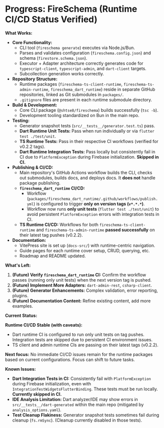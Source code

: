 # Progress: FireSchema (Runtime CI/CD Status Verified)

**What Works:**

-   **Core Functionality:**
    -   CLI tool (`fireschema generate`) executes via Node.js/Bun.
    -   Parses and validates configuration (`fireschema.config.json`) and schema (`firestore.schema.json`).
    -   Executor + Adapter architecture correctly generates code for `typescript-client`, `typescript-admin`, and `dart-client` targets.
    -   Subcollection generation works correctly.
-   **Repository Structure:**
    -   Runtime packages (`fireschema-ts-client-runtime`, `fireschema-ts-admin-runtime`, `fireschema_dart_runtime`) reside in separate GitHub repositories, linked as Git submodules in `packages/`.
    -   `.gitignore` files are present in each runtime submodule directory.
-   **Build & Development:**
    -   Core CLI package (`@shtse8/fireschema`) builds successfully (`tsc -b`).
    -   Development tooling standardized on Bun in the main repo.
-   **Testing:**
    -   Generator snapshot tests (`src/__tests__/generator.test.ts`) pass.
    -   **Dart Runtime Unit Tests:** Pass when run individually or via `flutter test ./test/unit`.
    -   **TS Runtime Tests:** Pass in their respective CI workflows (verified for v0.2.2 tags).
    -   **Dart Runtime Integration Tests:** Pass locally but consistently fail in CI due to `PlatformException` during Firebase initialization. **Skipped in CI.**
-   **Publishing & CI/CD:**
    -   Main repository's GitHub Actions workflow builds the CLI, checks out submodules, builds docs, and deploys docs. It **does not** handle package publishing.
    -   **`fireschema_dart_runtime` CI/CD:**
        -   Workflow (`packages/fireschema_dart_runtime/.github/workflows/publish.yml`) is configured to trigger **only on version tags (`v*.*.*`)**.
        -   Workflow now runs **only unit tests** (`flutter test ./test/unit`) to avoid persistent `PlatformException` errors with integration tests in CI.
    -   **TS Runtime CI/CD:** Workflows for both `fireschema-ts-client-runtime` and `fireschema-ts-admin-runtime` **passed successfully** on their latest tag pushes (v0.2.2).
-   **Documentation:**
    -   VitePress site is set up (`docs-src/`) with runtime-centric navigation.
    -   Guide pages for each runtime cover setup, CRUD, querying, etc.
    -   Roadmap and README updated.

**What's Left:**

1.  **(Future) Verify `fireschema_dart_runtime` CI:** Confirm the workflow passes (running only unit tests) when the next version tag is pushed.
2.  **(Future) Implement More Adapters:** `dart-admin-rest`, `csharp-client`.
3.  **(Future) Generator Enhancements:** Complex validation, error reporting, plugins.
4.  **(Future) Documentation Content:** Refine existing content, add more examples.

**Current Status:**

**Runtime CI/CD Stable (with caveats):**
-   Dart runtime CI is configured to run only unit tests on tag pushes. Integration tests are skipped due to persistent CI environment issues.
-   TS client and admin runtime CIs are passing on their latest tags (v0.2.2).

**Next focus:** No immediate CI/CD issues remain for the runtime packages based on current configurations. Focus can shift to future tasks.

**Known Issues:**

-   **Dart Integration Tests in CI:** Consistently fail with `PlatformException` during Firebase initialization, even with `IntegrationTestWidgetsFlutterBinding`. These tests must be run locally. **Currently skipped in CI.**
-   **IDE Analysis Limitation:** Dart analyzer/IDE may show errors in `src/__tests__/dart-generated` within the main repo (mitigated by `analysis_options.yaml`).
-   **Test Cleanup Flakiness:** Generator snapshot tests sometimes fail during cleanup (`fs.rmSync`). (Cleanup currently disabled in those tests).
